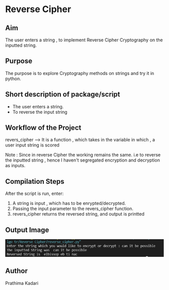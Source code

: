 # Reverse Cipher

## Aim

The user enters a string , to implement Reverse Cipher Cryptography on the inputted string.


## Purpose

The purpose is to explore Cryptography methods on strings and try it in python.


## Short description of package/script

- The user enters a string.
- To reverse the input string


## Workflow of the Project

revers_cipher --> It is a function , which takes in the variable in which ,
                  a user input string is scored

Note : Since in reverse Cipher the working remains the same. i.e to reverse the 
       inputted string , hence I haven't segregated encryption and decryption as inputs.


## Compilation Steps

After the script is run, enter:

1. A string is input , which has to be enrypted/decrypted.
2. Passing the input parameter to the revers_cipher function.
3. revers_cipher returns the reversed string, and output is printted


## Output Image

<img src="../Reverse Cipher/Images/reverse_cipher.png"> 

## Author

Prathima Kadari
